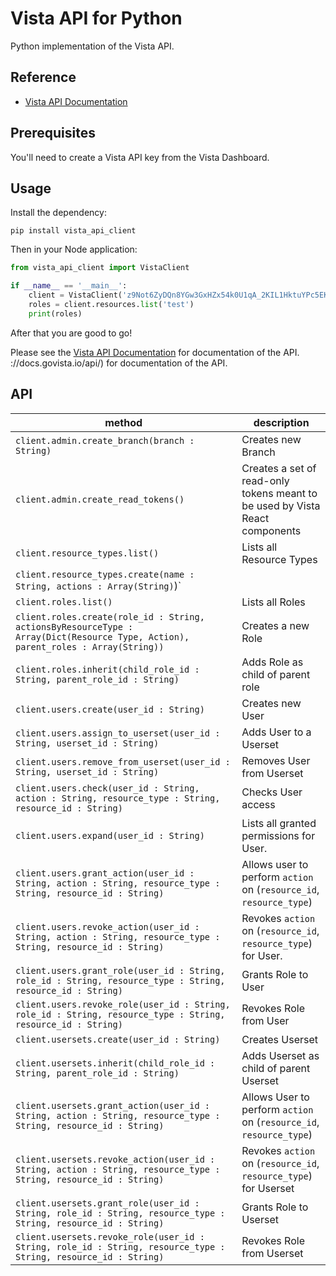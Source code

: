 
# Vista API for Python

Python implementation of the Vista API.

## Reference

- [Vista API Documentation](https://docs.govista.io/api/)

## Prerequisites

You'll need to create a Vista API key from the Vista Dashboard.

## Usage

Install the dependency:

```
pip install vista_api_client
```

Then in your Node application:

```python
from vista_api_client import VistaClient

if __name__ == '__main__':
    client = VistaClient('z9Not6ZyDQn8YGw3GxHZx54k0U1qA_2KIL1HktuYPc5EKEfd', 'branch_name')
    roles = client.resources.list('test')
    print(roles)
```

After that you are good to go!

Please see the [Vista API Documentation](https://docs.govista.io/api/) for documentation of the API.
://docs.govista.io/api/) for documentation of the API.


## API
| method | description |
|--------|-------------|
| `client.admin.create_branch(branch : String)`| Creates new Branch  |
| `client.admin.create_read_tokens()`| Creates a set of read-only tokens meant to be used by Vista React components    |
| `client.resource_types.list()`| Lists all Resource Types  |
| `client.resource_types.create(name : String, actions : Array(String)`)`|
| `client.roles.list()`| Lists all Roles  |
| `client.roles.create(role_id : String, actionsByResourceType : Array(Dict(Resource Type, Action), parent_roles : Array(String))`      | Creates a new Role |
| `client.roles.inherit(child_role_id : String, parent_role_id : String)`| Adds Role as child of parent role  |
| `client.users.create(user_id : String)`| Creates new User  |
| `client.users.assign_to_userset(user_id : String, userset_id : String)`| Adds User to a Userset  |
| `client.users.remove_from_userset(user_id : String, userset_id : String)`| Removes User from Userset  |
| `client.users.check(user_id : String, action : String, resource_type : String, resource_id : String)`| Checks User access  |
| `client.users.expand(user_id : String)`| Lists all granted permissions for User.  |
| `client.users.grant_action(user_id : String, action : String, resource_type : String, resource_id : String)`| Allows user to perform `action` on (`resource_id`, `resource_type`) |
| `client.users.revoke_action(user_id : String, action : String, resource_type : String, resource_id : String)`| Revokes `action` on (`resource_id`, `resource_type`) for User.|
| `client.users.grant_role(user_id : String, role_id : String, resource_type : String, resource_id : String)`| Grants Role to User  |
| `client.users.revoke_role(user_id : String, role_id : String, resource_type : String, resource_id : String)`| Revokes Role from User  |
| `client.usersets.create(user_id : String)`| Creates Userset  |
| `client.usersets.inherit(child_role_id : String, parent_role_id : String)`| Adds Userset as child of parent Userset  |
| `client.usersets.grant_action(user_id : String, action : String, resource_type : String, resource_id : String)`| Allows User to perform `action` on (`resource_id`, `resource_type`)|
| `client.usersets.revoke_action(user_id : String, action : String, resource_type : String, resource_id : String)`| Revokes `action` on (`resource_id`, `resource_type`) for Userset      |
| `client.usersets.grant_role(user_id : String, role_id : String, resource_type : String, resource_id : String)`| Grants Role to Userset  |
| `client.usersets.revoke_role(user_id : String, role_id : String, resource_type : String, resource_id : String)`| Revokes Role from Userset  |

